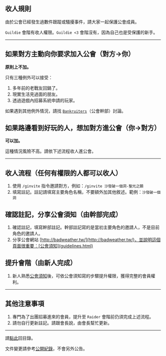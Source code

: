 ## 收人規則

由於公會已經發生過數件跟蹤或騷擾事件，請大家一起保護公會成員。

`Guildie` 會階有收人權限。`Guildie <3` 會階沒有，因為自己也是受保護的新手。

---

## 如果對方主動向你要求加入公會（對方→你）

**原則上不加。**

只有三種例外可以接受：
1.  多年前的老戰友回鍋了。
1.  現實生活見過面的朋友。
1.  透過遊戲內招募系統申請的玩家。

如果遇到其他例外情況，請找 [`Bankruiters`](ranks.html)（公會幹部）討論。

## 如果路邊看到好玩的人，想加對方進公會（你→對方）

**可以加。**

這種情況風險不高。請依下述流程收人進公會。

---

## 收人流程（任何有權限的人都可以收人）

1.  使用 `/ginvite` 指令邀請對方，例如：`/ginvite 沙發破一個洞-聖光之願`
1.  填寫註記。註記請填寫主要角色名稱，不要額外加其他敘述。範例：`沙發破一個洞`

## 確認註記，分享公會須知（由幹部完成）

1.  確認註記，填寫幹部註記。幹部註記寫的是當初主要角色的邀請人，不是目前角色的邀請人。
1.  分享公會網站 [http://badweather.tw/](http://badweather.tw/)，並說明這個頁面很重要：[公會須知](guidelines.html)

## 提升會階（由新人完成）

1.  新人熟悉[公會須知](guidelines.html)後，可依公會須知寫的步驟提升權限，獲得完整的會員權利。

---

## 其他注意事項

1.  專門為了出團招募進來的會員，提升至 `Raider` 會階前仍須完成上述流程。
1.  請勿自行更新註記。請跟會長說，由會長幫忙更新。

--- 

請[點此](index.html)回目錄。

文件變更請參考[公開紀錄](https://github.com/dalechou/badweather.tw/commits/master/recruitment.md)，不會另外公告。
